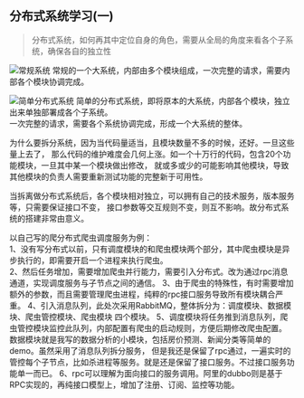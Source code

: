<!--
https://ae01.alicdn.com/kf/H7a277312d55843d1b963746d6ddde10cC.png
框架设计
分布式系统学习(一)
分布式系统，如何再其中定位自身的角色，需要从全局的角度来看各个子系统，确保各自的独立性
分布式系统，如何再其中定位自身的角色，需要从全局的角度来看各个子系统，确保各自的独立性
-->

## 分布式系统学习(一)

> 分布式系统，如何再其中定位自身的角色，需要从全局的角度来看各个子系统，确保各自的独立性

![常规系统](https://ae01.alicdn.com/kf/H0fed12037b4142a7bbae092d68241512i.png)
常规的一个大系统，内部由多个模块组成，一次完整的请求，需要内部各个模块协调完成。

![简单分布式系统](https://ae01.alicdn.com/kf/Hac23ad3fe63b4e75ae5eda76150020e6x.png)
简单的分布式系统，即将原本的大系统，内部各个模块，独立出来单独部署成各个子系统。  
一次完整的请求，需要各个系统协调完成，形成一个大系统的整体。

为什么要拆分系统，因为当代码量适当，且模块数量不多的时候，还好。一旦这些量上去了，
那么代码的维护难度会几何上涨。如一个十万行的代码，包含20个功能模块，一旦其中某一个模块做出修改，
就或多或少的可能影响其他模块，导致其他模块的负责人需要重新测试功能的完整新于可用性。  

当拆离做分布式系统后，各个模块相对独立，可以拥有自己的技术服务，版本服务等，只需要保证接口不变，
接口参数等交互规则不变，则互不影响。故分布式系统的搭建非常由意义。

以自己写的爬分布式爬虫调度服务为例：  
1、没有写分布式以前，只有调度模块的和爬虫模块两个部分，其中爬虫模块是异步执行的，即需要开启一个进程来执行爬虫。  
2、然后任务增加，需要增加爬虫并行能力，需要引入分布式。改为通过rpc消息通道，实现调度服务与子节点之间的通信。
3、由于爬虫的特殊性，有时需要增加额外的参数，而且需要管理爬虫进程，纯粹的rpc接口服务导致所有模块耦合严重。
4、引入消息队列，此处次采用RabbitMQ，整体拆分为：调度模块、数据模块、爬虫管控模块、爬虫模块 四个模块。
5、调度模块将任务推到消息队列，爬虫管控模块监控此队列，内部配置有爬虫的启动规则，方便后期修改爬虫配置。
数据模块就是我写的数据分析的小模块，包括房价预测、新闻分类等简单的demo。虽然采用了消息队列拆分服务，
但是我还是保留了rpc通过，一遍实时的管控每个子节点，比如杀进程等服务。就是还是保留了接口服务。不过接口服务功能单一而已。
6、rpc可以理解为面向接口的服务调用。阿里的dubbo则是基于RPC实现的，再纯接口模型上，增加了注册、订阅、监控等功能。


<!--


-->
